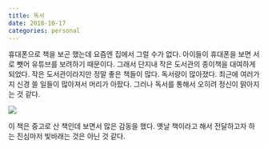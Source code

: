 ```yaml
---
title: 독서
date: 2018-10-17
categories: personal
---
```


휴대폰으로 책을 보곤 했는데 요즘엔 집에서 그럴 수가 없다. 아이들이 휴대폰을 보면 서로 뺏어 유튜브를 보려하기 때문이다. 
그래서 단지내 작은 도서관의 종이책을 대여하게 되었다. 작은 도서관이라지만 정말 좋은 책들이 많다.
독서량이 많아졌다. 최근에 여러가지 신경 쓸 일들이 많아져서 머리가 아팠다. 
그러나 독서를 통해서 오히려 정신이 맑아지는 것 같다. 

![](http://mblogthumb3.phinf.naver.net/MjAxNzA3MjhfMjE1/MDAxNTAxMjE3Njg0MjIx.2gNEU0g2t68Kjt9DXx5EC-Rq3MKn9GsaV5Aj9xZsp2Mg.KrpTRzPfR-9V8VHFzFNmp_9d_2M69JkKZyY_YSNILDUg.JPEG.siny223/KakaoTalk_20170728_133501557.jpg?type=w2)

이 책은 중고로 산 책인데 보면서 많은 감동을 했다. 옛날 책이라고 해서 전달하고자 하는 진심마저 빛바래는 것은 아닌 것 같다.
